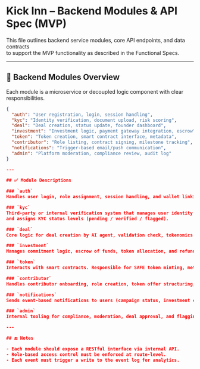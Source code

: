 # Kick Inn – Backend Modules & API Spec (MVP)

This file outlines backend service modules, core API endpoints, and data contracts  
to support the MVP functionality as described in the Functional Specs.

---

## 🔧 Backend Modules Overview

Each module is a microservice or decoupled logic component with clear responsibilities.

```json
{
  "auth": "User registration, login, session handling",
  "kyc": "Identity verification, document upload, risk scoring",
  "deal": "Deal creation, status update, founder dashboard",
  "investment": "Investment logic, payment gateway integration, escrow",
  "token": "Token creation, smart contract interface, metadata",
  "contributor": "Role listing, contract signing, milestone tracking",
  "notifications": "Trigger-based email/push communication",
  "admin": "Platform moderation, compliance review, audit log"
}

---

## ✅ Module Descriptions

### `auth`
Handles user login, role assignment, session handling, and wallet linking.

### `kyc`
Third-party or internal verification system that manages user identity checks  
and assigns KYC status levels (pending / verified / flagged).

### `deal`
Core logic for deal creation by AI agent, validation check, tokenomics generation, and investor campaign display.

### `investment`
Manages commitment logic, escrow of funds, token allocation, and refund logic if raise fails.

### `token`
Interacts with smart contracts. Responsible for SAFE token minting, metadata registration, and transfer logic.

### `contributor`
Handles contributor onboarding, role creation, token offer structuring, and contract deployment.

### `notifications`
Sends event-based notifications to users (campaign status, investment confirmed, deliverables approved, etc.)

### `admin`
Internal tooling for compliance, moderation, deal approval, and flagging fraudulent accounts or behaviors.

---

## 🔚 Notes

- Each module should expose a RESTful interface via internal API.
- Role-based access control must be enforced at route-level.
- Each event must trigger a write to the event log for analytics.